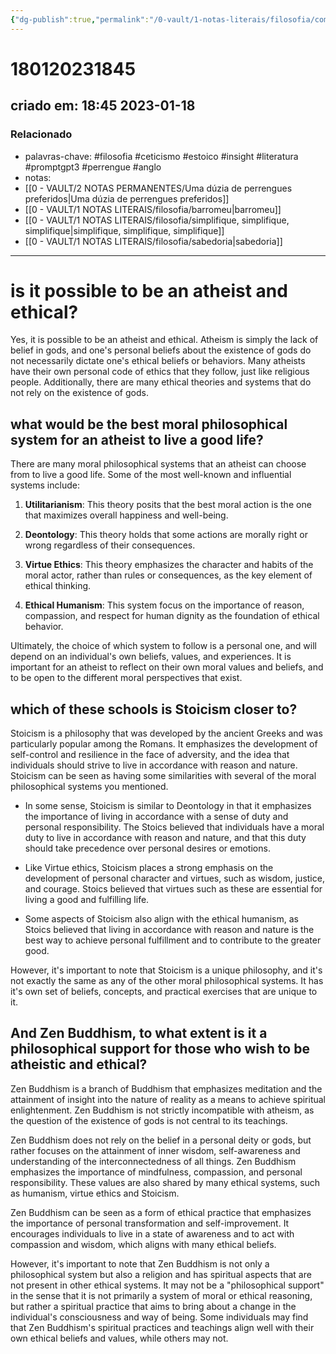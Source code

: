 ```yaml
---
{"dg-publish":true,"permalink":"/0-vault/1-notas-literais/filosofia/como-ser-um-ateista-etico-conversa-com-o-chatgpt/","tags":["filosofia","ceticismo","estoico","insight","literatura","promptgpt3","perrengue","anglo"],"dgHomeLink":true,"dgShowLocalGraph":true,"dgShowFileTree":true,"dgEnableSearch":true}
---
```


# 180120231845
## criado em: 18:45 2023-01-18

### Relacionado
- palavras-chave: #filosofia #ceticismo #estoico #insight #literatura #promptgpt3 #perrengue #anglo
- notas: 
- [[0 - VAULT/2 NOTAS PERMANENTES/Uma dúzia de perrengues preferidos\|Uma dúzia de perrengues preferidos]]
- [[0 - VAULT/1 NOTAS LITERAIS/filosofia/barromeu\|barromeu]]
- [[0 - VAULT/1 NOTAS LITERAIS/filosofia/simplifique, simplifique, simplifique\|simplifique, simplifique, simplifique]]
- [[0 - VAULT/1 NOTAS LITERAIS/filosofia/sabedoria\|sabedoria]]
---
# is it possible to be an atheist and ethical?

Yes, it is possible to be an atheist and ethical. Atheism is simply the lack of belief in gods, and one's personal beliefs about the existence of gods do not necessarily dictate one's ethical beliefs or behaviors. Many atheists have their own personal code of ethics that they follow, just like religious people. Additionally, there are many ethical theories and systems that do not rely on the existence of gods.

## what would be the best moral philosophical system for an atheist to live a good life?

There are many moral philosophical systems that an atheist can choose from to live a good life. Some of the most well-known and influential systems include:

1.  **Utilitarianism**: This theory posits that the best moral action is the one that maximizes overall happiness and well-being.
    
2.  **Deontology**: This theory holds that some actions are morally right or wrong regardless of their consequences.
    
3.  **Virtue Ethics**: This theory emphasizes the character and habits of the moral actor, rather than rules or consequences, as the key element of ethical thinking.
    
4.  **Ethical Humanism**: This system focus on the importance of reason, compassion, and respect for human dignity as the foundation of ethical behavior.
    

Ultimately, the choice of which system to follow is a personal one, and will depend on an individual's own beliefs, values, and experiences. It is important for an atheist to reflect on their own moral values and beliefs, and to be open to the different moral perspectives that exist.

## which of these schools is Stoicism closer to?

Stoicism is a philosophy that was developed by the ancient Greeks and was particularly popular among the Romans. It emphasizes the development of self-control and resilience in the face of adversity, and the idea that individuals should strive to live in accordance with reason and nature. Stoicism can be seen as having some similarities with several of the moral philosophical systems you mentioned.

-   In some sense, Stoicism is similar to Deontology in that it emphasizes the importance of living in accordance with a sense of duty and personal responsibility. The Stoics believed that individuals have a moral duty to live in accordance with reason and nature, and that this duty should take precedence over personal desires or emotions.
    
-   Like Virtue ethics, Stoicism places a strong emphasis on the development of personal character and virtues, such as wisdom, justice, and courage. Stoics believed that virtues such as these are essential for living a good and fulfilling life.
    
-   Some aspects of Stoicism also align with the ethical humanism, as Stoics believed that living in accordance with reason and nature is the best way to achieve personal fulfillment and to contribute to the greater good.
    

However, it's important to note that Stoicism is a unique philosophy, and it's not exactly the same as any of the other moral philosophical systems. It has it's own set of beliefs, concepts, and practical exercises that are unique to it.


## And Zen Buddhism, to what extent is it a philosophical support for those who wish to be atheistic and ethical?

Zen Buddhism is a branch of Buddhism that emphasizes meditation and the attainment of insight into the nature of reality as a means to achieve spiritual enlightenment. Zen Buddhism is not strictly incompatible with atheism, as the question of the existence of gods is not central to its teachings.

Zen Buddhism does not rely on the belief in a personal deity or gods, but rather focuses on the attainment of inner wisdom, self-awareness and understanding of the interconnectedness of all things. Zen Buddhism emphasizes the importance of mindfulness, compassion, and personal responsibility. These values are also shared by many ethical systems, such as humanism, virtue ethics and Stoicism.

Zen Buddhism can be seen as a form of ethical practice that emphasizes the importance of personal transformation and self-improvement. It encourages individuals to live in a state of awareness and to act with compassion and wisdom, which aligns with many ethical beliefs.

However, it's important to note that Zen Buddhism is not only a philosophical system but also a religion and has spiritual aspects that are not present in other ethical systems. It may not be a "philosophical support" in the sense that it is not primarily a system of moral or ethical reasoning, but rather a spiritual practice that aims to bring about a change in the individual's consciousness and way of being. Some individuals may find that Zen Buddhism's spiritual practices and teachings align well with their own ethical beliefs and values, while others may not.